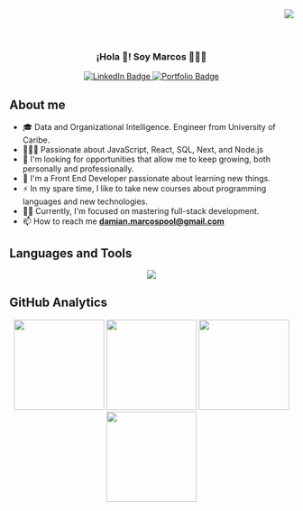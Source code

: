 <div>
	<img align="right" src="https://api.visitorbadge.io/api/visitors?path=marcosd59&countColor=%230099ff" />
	<br/>
</div>
<br/>
<br/>
<div>
<p align="center" width="500">
<!--    <img align="center" width="300" src="https://raw.githubusercontent.com/marcosd59/marcosd59/main/img/Picture.png" /> -->
   <h3 align="center">¡Hola 👋! Soy Marcos 👨🏻‍💻</h2>
</p>
</div>

<!--  <p align="center">Soy <strong>Desarrollador Front End Junior</strong> con experiencia.</p> -->
<!-- <p align="center">Soy <strong>Desarrollador Front End</strong> Junior.<br />¡Revisa mi contenido 👇!</p> -->
<div id="badges" align="center" text-decoration="none">
  <a href="https://www.linkedin.com/in/marcosd59/" target="_blank" text-decoration="none">
	<img src="https://img.shields.io/badge/LinkedIn-blue?logo=linkedin&logoColor=white&style=for-the-badge" alt="LinkedIn Badge"/>
  </a>
  <a href="https://github.com/marcosd59" target="_blank" text-decoration="none">
    <img src="https://img.shields.io/badge/Portfolio-FF5722?style=for-the-badge&logo=todoist&logoColor=white" alt="Portfolio Badge"/>
  </a>
</div> 

## About me

- 🎓 Data and Organizational Intelligence. Engineer from University of Caribe.
- 👨🏻‍💻 Passionate about JavaScript, React, SQL, Next, and Node.js
- 🔭 I'm looking for opportunities that allow me to keep growing, both personally and professionally.
- 🌱 I'm a Front End Developer passionate about learning new things.
- ⚡ In my spare time, I like to take new courses about programming languages and new technologies.
- 👨‍🏫 Currently, I'm focused on mastering full-stack development.
- 📫 How to reach me **damian.marcospool@gmail.com**

## Languages and Tools

<div align="center">
    <img src="https://skillicons.dev/icons?i=html,css,js,ts,cpp,python,php,react,nodejs,mongodb,mysql,aws,vscode,git" />
</div>

<!-- <div align="center">
  <img src="https://github.com/devicons/devicon/blob/master/icons/javascript/javascript-original.svg" title="JavaScript" alt="JavaScript" width="40"    height="40"/>&nbsp;
  <img src="https://upload.wikimedia.org/wikipedia/commons/thumb/1/18/ISO_C%2B%2B_Logo.svg/1822px-ISO_C%2B%2B_Logo.png" title="C++" alt="C++" width="35" height="40"/>&nbsp;
   <img src="https://github.com/devicons/devicon/blob/master/icons/python/python-original.svg" title="Python" alt="Python" width="40" height="40"/>&nbsp;
  <img src="https://github.com/devicons/devicon/blob/master/icons/css3/css3-original.svg"  title="CSS3" alt="CSS" width="40" height="40"/>&nbsp;
  <img src="https://github.com/devicons/devicon/blob/master/icons/html5/html5-original.svg" title="HTML5" alt="HTML" width="40" height="40"/>&nbsp;
  <img src="https://github.com/devicons/devicon/blob/master/icons/react/react-original-wordmark.svg" title="React" alt="React" width="40" height="40"/>&nbsp;
  <img src="https://github.com/devicons/devicon/blob/master/icons/postgresql/postgresql-original-wordmark.svg" title="PostgreSQL"  alt="PostgreSQL" width="40" height="40"/>&nbsp;
  <img src="https://github.com/devicons/devicon/blob/55609aa5bd817ff167afce0d965585c92040787a/icons/nodejs/nodejs-original.svg" title="NodeJS" alt="NodeJS" width="40" height="40"/>&nbsp;
  <img src="https://github.com/devicons/devicon/blob/master/icons/mysql/mysql-original-wordmark.svg" title="MySQL"  alt="MySQL" width="50" height="50"/>&nbsp;
  <img src="https://github.com/devicons/devicon/blob/master/icons/mongodb/mongodb-original-wordmark.svg" title="MongoDB" **alt="MongoDB" width="40" height="40"/>
  <img src="https://github.com/devicons/devicon/blob/master/icons/git/git-original-wordmark.svg" title="Git" **alt="Git" width="50" height="50"/> 
</div> -->

## GitHub Analytics

<p align="center" padding-bottom: "25px">
	<!-- GitHub Streak -->
	<img height ="160em" src="http://github-readme-streak-stats.herokuapp.com/?user=marcosd59&theme=dark&background=000000&sideLabels=ffffff&ring=fb8c00&fire=fb8c00&currStreakLabel=fb8c00&sideNums=ffffff&currStreakNum=ffffff&dates=ffffff"/> 
	<!-- GitHub Top Lang -->
	<img height ="160em" src="https://github-readme-stats.vercel.app/api/top-langs/?username=marcosd59&layout=compact&title_color=fb8c00&text_color=ffffff&bg_color=000000"/>
	<!-- GitHub Stats -->
	<img height ="160em" src="https://github-readme-stats.vercel.app/api?username=marcosd59&show_icons=true&title_color=fb8c00&text_color=ffffff&bg_color=000000&icon_color=6e56dc"/>
	<!-- GitHub Repo -->
	<img height ="160em" src="https://github-readme-stats.vercel.app/api/pin/?username=marcosd59&repo=quick-cyber-store&title_color=fb8c00&text_color=ffffff&bg_color=000000&icon_color=6e56dc"/>
</p>



<!-- GitHub AZUL

GitHub Streak
http://github-readme-streak-stats.herokuapp.com/?user=marcosd59&theme=dark&background=000000&sideLabels=ffffff&ring=0084FF&fire=0084FF&currStreakLabel=0084FF&sideNums=ffffff&currStreakNum=ffffff&dates=ffffff

 GitHub Top Lang 
https://github-readme-stats.vercel.app/api/top-langs/?username=marcosd59&layout=compact&title_color=0084ff&text_color=ffffff&bg_color=000000&hide=jupyter%20notebook,c%2B%2B

GitHub Stats
https://github-readme-stats.vercel.app/api?username=marcosd59&show_icons=true&title_color=0084ff&text_color=ffffff&bg_color=000000&icon_color=0084ff

GitHub Repo 
https://github-readme-stats.vercel.app/api/pin/?username=marcosd59&repo=quick-cyber-store&title_color=0084ff&text_color=ffffff&bg_color=000000&icon_color=fff
-->


<!-- GitHub NARANJA

GitHub Streak
http://github-readme-streak-stats.herokuapp.com/?user=marcosd59&theme=dark&background=000000&sideLabels=ffffff&ring=fb8c00&fire=fb8c00&currStreakLabel=fb8c00&sideNums=ffffff&currStreakNum=ffffff&dates=ffffff

GitHub Top Lang
https://github-readme-stats.vercel.app/api/top-langs/?username=marcosd59&layout=compact&title_color=fb8c00&text_color=ffffff&bg_color=000000

GitHub Stats
https://github-readme-stats.vercel.app/api?username=marcosd59&show_icons=true&title_color=fb8c00&text_color=ffffff&bg_color=000000&icon_color=6e56dc

GitHub Repo
https://github-readme-stats.vercel.app/api/pin/?username=marcosd59&repo=quick-cyber-store&title_color=fb8c00&text_color=ffffff&bg_color=000000&icon_color=6e56dc
-->
